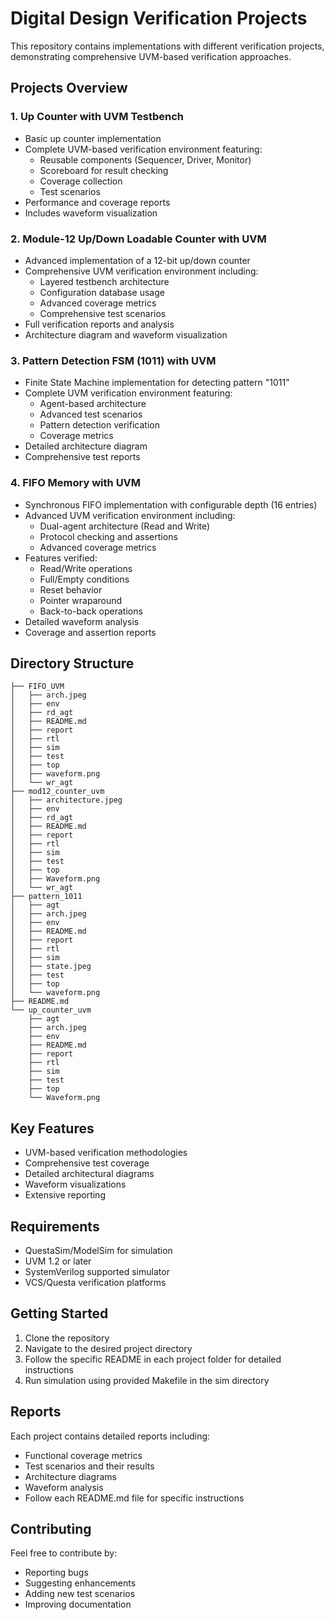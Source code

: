 # Digital Design Verification Projects
This repository contains implementations with different verification projects, demonstrating comprehensive UVM-based verification approaches.

## Projects Overview

### 1. Up Counter with UVM Testbench
- Basic up counter implementation
- Complete UVM-based verification environment featuring:
  - Reusable components (Sequencer, Driver, Monitor)
  - Scoreboard for result checking
  - Coverage collection
  - Test scenarios
- Performance and coverage reports
- Includes waveform visualization

### 2. Module-12 Up/Down Loadable Counter with UVM
- Advanced implementation of a 12-bit up/down counter
- Comprehensive UVM verification environment including:
  - Layered testbench architecture
  - Configuration database usage
  - Advanced coverage metrics
  - Comprehensive test scenarios
- Full verification reports and analysis
- Architecture diagram and waveform visualization

### 3. Pattern Detection FSM (1011) with UVM
- Finite State Machine implementation for detecting pattern "1011"
- Complete UVM verification environment featuring:
  - Agent-based architecture
  - Advanced test scenarios
  - Pattern detection verification
  - Coverage metrics
- Detailed architecture diagram
- Comprehensive test reports

### 4. FIFO Memory with UVM
- Synchronous FIFO implementation with configurable depth (16 entries)
- Advanced UVM verification environment including:
  - Dual-agent architecture (Read and Write)
  - Protocol checking and assertions
  - Advanced coverage metrics
- Features verified:
  - Read/Write operations
  - Full/Empty conditions
  - Reset behavior
  - Pointer wraparound
  - Back-to-back operations
- Detailed waveform analysis
- Coverage and assertion reports

## Directory Structure
```
├── FIFO_UVM
│   ├── arch.jpeg
│   ├── env
│   ├── rd_agt
│   ├── README.md
│   ├── report
│   ├── rtl
│   ├── sim
│   ├── test
│   ├── top
│   ├── waveform.png
│   └── wr_agt
├── mod12_counter_uvm
│   ├── architecture.jpeg
│   ├── env
│   ├── rd_agt
│   ├── README.md
│   ├── report
│   ├── rtl
│   ├── sim
│   ├── test
│   ├── top
│   ├── Waveform.png
│   └── wr_agt
├── pattern_1011
│   ├── agt
│   ├── arch.jpeg
│   ├── env
│   ├── README.md
│   ├── report
│   ├── rtl
│   ├── sim
│   ├── state.jpeg
│   ├── test
│   ├── top
│   └── waveform.png
├── README.md
└── up_counter_uvm
    ├── agt
    ├── arch.jpeg
    ├── env
    ├── README.md
    ├── report
    ├── rtl
    ├── sim
    ├── test
    ├── top
    └── Waveform.png
```

## Key Features
- UVM-based verification methodologies
- Comprehensive test coverage
- Detailed architectural diagrams
- Waveform visualizations
- Extensive reporting

## Requirements
- QuestaSim/ModelSim for simulation
- UVM 1.2 or later
- SystemVerilog supported simulator
- VCS/Questa verification platforms

## Getting Started
1. Clone the repository
2. Navigate to the desired project directory
3. Follow the specific README in each project folder for detailed instructions
4. Run simulation using provided Makefile in the sim directory

## Reports
Each project contains detailed reports including:
- Functional coverage metrics
- Test scenarios and their results
- Architecture diagrams
- Waveform analysis
- Follow each README.md file for specific instructions

## Contributing
Feel free to contribute by:
- Reporting bugs
- Suggesting enhancements
- Adding new test scenarios
- Improving documentation
